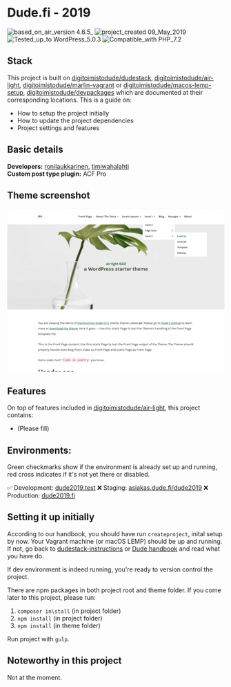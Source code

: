 # Dude.fi - 2019
![based_on_air_version 4.6.5_](https://img.shields.io/badge/based_on_air_version-4.6.5_-brightgreen.svg?style=flat-square) ![project_created 09_May_2019](https://img.shields.io/badge/project_created-09_May_2019-blue.svg?style=flat-square) ![Tested_up_to WordPress_5.0.3](https://img.shields.io/badge/Tested_up_to-WordPress_5.0.3-blue.svg?style=flat-square) ![Compatible_with PHP_7.2](https://img.shields.io/badge/Compatible_with-PHP_7.2-green.svg?style=flat-square)

## Stack

This project is built on [digitoimistodude/dudestack](https://github.com/digitoimistodude/dudestack), [digitoimistodude/air-light](https://github.com/digitoimistodude/air-light), [digitoimistodude/marlin-vagrant](https://github.com/digitoimistodude/marlin-vagrant) or [digitoimistodude/macos-lemp-setup](https://github.com/digitoimistodude/macos-lemp-setup), [digitoimistodude/devpackages](https://github.com/digitoimistodude/devpackages) which are documented at their corresponding locations. This is a guide on:

- How to setup the project initially
- How to update the project dependencies
- Project settings and features

## Basic details

**Developers:** [ronilaukkarinen](https://github.com/ronilaukkarinen), [timiwahalahti](https://github.com/timiwahalahti)  
**Custom post type plugin:** ACF Pro  

## Theme screenshot

![Screenshot](/content/themes/dude/screenshot.png?raw=true "Screenshot")

## Features

On top of features included in [digitoimistodude/air-light](https://github.com/digitoimistodude/air-light), this project contains:

- (Please fill)

## Environments:

Green checkmarks show if the environment is already set up and running, red cross indicates if it's not yet there or disabled.

✅ Development: [dude2019.test](http://dude2019.test)
❌ Staging: [asiakas.dude.fi/dude2019](https://asiakas.dude.fi/dude2019)
❌ Production: [dude2019.fi](https://dude2019.fi/)

## Setting it up initially

According to our handbook, you should have run `createproject`, inital setup by now. Your Vagrant machine (or macOS LEMP) should be up and running. If not, go back to [dudestack-instructions](https://github.com/digitoimistodude/dudestack-instructions) or [Dude handbook](https://handbook.dude.fi/wordpress-kehitys/projektin-aloitus) and read what you have do.

If dev environment is indeed running, you're ready to version control the project.

There are npm packages in both project root and theme folder. If you come later to this project, please run:

1. `composer in\stall` (in project folder)
2. `npm install` (in project folder)
2. `npm install` (in theme folder)

Run project with `gulp`.

## Noteworthy in this project

Not at the moment.

